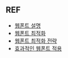 ## REF

- [웹폰트 설명](https://enterkey.tistory.com/362)
- [웹폰트 최적화](https://velog.io/@racoon/%EC%9B%B9-%ED%8F%B0%ED%8A%B8-%EC%B5%9C%EC%A0%81%ED%99%94)
- [웹폰트 최적화 전략](https://medium.com/@hyunalee419/feconf-korea-%EC%9B%B9%ED%8F%B0%ED%8A%B8%EC%9D%98-%EC%82%AC%EC%9A%A9%EA%B3%BC-%EC%B5%9C%EC%A0%81%ED%99%94-%EC%9D%B4%EC%83%81%EC%A7%84-58c210fa77c4)
- [효과적인 웹폰트 적용](https://happist.com/568696/%EC%87%BC%ED%95%91%EB%AA%B0-%EA%B5%AC%EC%B6%95%EA%B8%B0-%EA%B0%80%EC%9E%A5-%ED%9A%A8%EA%B3%BC%EC%A0%81%EC%9D%B8-%EC%9B%B9%ED%8F%B0%ED%8A%B8-%EC%A0%81%EC%9A%A9%EB%B2%95-%EB%82%98%EB%88%94/)
